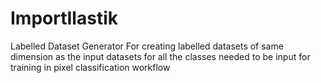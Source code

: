 # ImportIlastik
Labelled Dataset Generator
For creating labelled datasets of same dimension as the input datasets for all the classes needed to be input for training in pixel classification workflow

